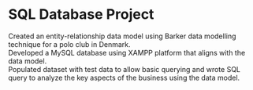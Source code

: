 # SQL Database Project
Created an entity-relationship data model using Barker data modelling technique for a polo club in Denmark.<br />
Developed a MySQL database using XAMPP platform that aligns with the data model.<br />
Populated dataset with test data to allow basic querying and wrote SQL query to analyze the key aspects of the business using the data model.
